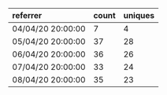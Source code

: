 | referrer          | count | uniques |
| :---------------- | :---- | :------ |
| 04/04/20 20:00:00 | 7     | 4       |
| 05/04/20 20:00:00 | 37    | 28      |
| 06/04/20 20:00:00 | 36    | 26      |
| 07/04/20 20:00:00 | 33    | 24      |
| 08/04/20 20:00:00 | 35    | 23      |
